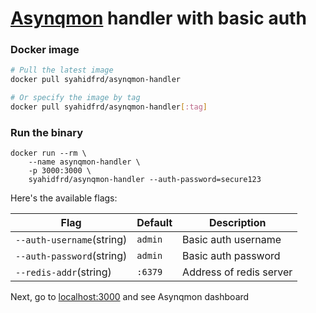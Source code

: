 # [Asynqmon](https://github.com/hibiken/asynqmon) handler with basic auth

### Docker image

```bash
# Pull the latest image
docker pull syahidfrd/asynqmon-handler

# Or specify the image by tag
docker pull syahidfrd/asynqmon-handler[:tag]
```

### Run the binary

```
docker run --rm \
    --name asynqmon-handler \
    -p 3000:3000 \
    syahidfrd/asynqmon-handler --auth-password=secure123
```

Here's the available flags:

| Flag                     | Default      | Description                |
|--------------------------|--------------|----------------------------|
| `--auth-username`(string) | `admin`      | Basic auth username        |
| `--auth-password`(string) | `admin`      | Basic auth password        |
| `--redis-addr`(string)    | `:6379`      | Address of redis server    |

Next, go to [localhost:3000](http://localhost:3000) and see Asynqmon dashboard